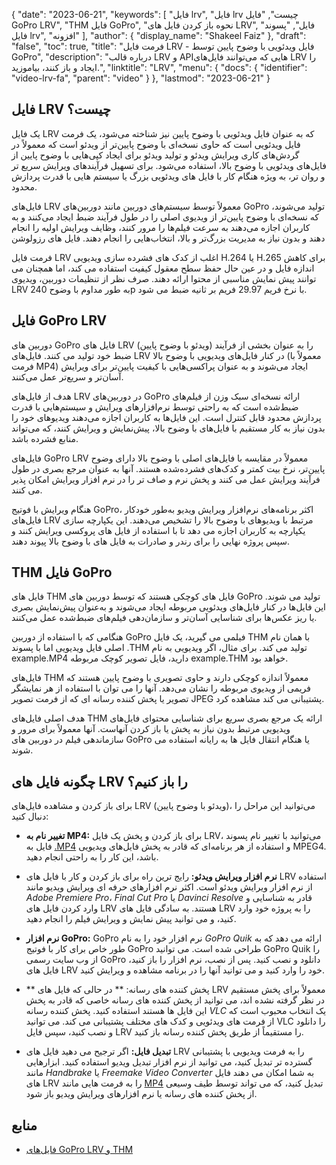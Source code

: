 {
  "date": "2023-06-21",
  "keywords": [
"فایل lrv",
"فایل lrv چیست",
"فایل GoPro LRV",
"THM فایل GoPro",
"نحوه باز کردن فایل های LRV",
"فایل",
"پسوند فایل lrv",
"افزونه"
],
  "author": {
    "display_name": "Shakeel Faiz"
},
  "draft": "false",
  "toc": true,
  "title": "فرمت فایل LRV - فایل ویدئویی با وضوح پایین توسط GoPro",
  "description": "درباره قالب LRV و APIهایی که می‌توانند فایل‌های LRV را ایجاد و باز کنند، بیاموزید.",
  "linktitle": "LRV",
  "menu": {
    "docs": {
      "identifier": "video-lrv-fa",
      "parent": "video"
}
},
  "lastmod": "2023-06-21"
}

## فایل LRV چیست؟

یک فایل LRV که به عنوان فایل ویدئویی با وضوح پایین نیز شناخته می‌شود، یک فرمت فایل ویدئویی است که حاوی نسخه‌ای با وضوح پایین‌تر از ویدئو است که معمولاً در گردش‌های کاری ویرایش ویدئو و تولید ویدئو برای ایجاد کپی‌هایی با وضوح پایین از فایل‌های ویدئویی با وضوح بالا، استفاده می‌شود. برای تسهیل فرآیندهای ویرایش سریع تر و روان تر، به ویژه هنگام کار با فایل های ویدئویی بزرگ یا سیستم هایی با قدرت پردازش محدود.

فایل‌های LRV معمولاً توسط سیستم‌های دوربین مانند دوربین‌های GoPro تولید می‌شوند، که نسخه‌ای با وضوح پایین‌تر از ویدیوی اصلی را در طول فرآیند ضبط ایجاد می‌کنند و به کاربران اجازه می‌دهند به سرعت فیلم‌ها را مرور کنند، وظایف ویرایش اولیه را انجام دهند و بدون نیاز به مدیریت بزرگ‌تر و بالا، انتخاب‌هایی را انجام دهند. فایل های رزولوشن

فرمت فایل LRV اغلب از کدک های فشرده سازی ویدیویی H.264 یا H.265 برای کاهش اندازه فایل و در عین حال حفظ سطح معقول کیفیت استفاده می کند، اما همچنان می توانند پیش نمایش مناسبی از محتوا ارائه دهند. صرف نظر از تنظیمات دوربین، ویدیوی LRV به طور مداوم با وضوح 240p با نرخ فریم 29.97 فریم بر ثانیه ضبط می شود.

## فایل GoPro LRV

دوربین های GoPro فایل های LRV (ویدئو با وضوح پایین) را به عنوان بخشی از فرآیند ضبط خود تولید می کنند. فایل‌های LRV در کنار فایل‌های ویدیویی با وضوح بالا (معمولاً با فرمت MP4) ایجاد می‌شوند و به عنوان پراکسی‌هایی با کیفیت پایین‌تر برای ویرایش آسان‌تر و سریع‌تر عمل می‌کنند.

هدف از فایل‌های LRV در دوربین‌های GoPro ارائه نسخه‌ای سبک وزن از فیلم‌های ضبط‌شده است که به راحتی توسط نرم‌افزارهای ویرایش و سیستم‌هایی با قدرت پردازش محدود قابل کنترل است. این فایل‌ها به کاربران اجازه می‌دهند ویدیوهای خود را بدون نیاز به کار مستقیم با فایل‌های با وضوح بالا، پیش‌نمایش و ویرایش کنند، که می‌تواند منابع فشرده باشد.

فایل‌های GoPro LRV معمولاً در مقایسه با فایل‌های اصلی با وضوح بالا دارای وضوح پایین‌تر، نرخ بیت کمتر و کدک‌های فشرده‌شده هستند. آنها به عنوان مرجع بصری در طول فرآیند ویرایش عمل می کنند و پخش نرم و صاف تر را در نرم افزار ویرایش امکان پذیر می کنند.

هنگام ویرایش با فوتیج GoPro، اکثر برنامه‌های نرم‌افزار ویرایش ویدیو به‌طور خودکار فایل‌های LRV مرتبط با ویدیوهای با وضوح بالا را تشخیص می‌دهند. این یکپارچه سازی یکپارچه به کاربران اجازه می دهد تا با استفاده از فایل های پروکسی ویرایش کنند و سپس پروژه نهایی را برای رندر و صادرات به فایل های با وضوح بالا پیوند دهند.

## THM فایل GoPro

فایل های THM فایل های کوچکی هستند که توسط دوربین های GoPro تولید می شوند. این فایل‌ها در کنار فایل‌های ویدئویی مربوطه ایجاد می‌شوند و به‌عنوان پیش‌نمایش بصری یا ریز عکس‌ها برای شناسایی آسان‌تر و سازمان‌دهی فیلم‌های ضبط‌شده عمل می‌کنند.

هنگامی که با استفاده از دوربین GoPro فیلمی می گیرید، یک فایل THM با همان نام اصلی فایل ویدیویی اما با پسوند .THM تولید می کند. برای مثال، اگر ویدیویی به نام example.MP4 دارید، فایل تصویر کوچک مربوطه example.THM خواهد بود.

فایل‌های THM معمولاً اندازه کوچکی دارند و حاوی تصویری با وضوح پایین هستند که فریمی از ویدیوی مربوطه را نشان می‌دهد. آنها را می توان با استفاده از هر نمایشگر تصویر یا پخش کننده رسانه ای که از فرمت تصویر JPEG پشتیبانی می کند مشاهده کرد.

هدف اصلی فایل‌های THM ارائه یک مرجع بصری سریع برای شناسایی محتوای فایل‌های ویدیویی مرتبط بدون نیاز به پخش یا باز کردن آنهاست. آنها معمولاً برای مرور و سازماندهی فیلم در دوربین های GoPro یا هنگام انتقال فایل ها به رایانه استفاده می شوند.

## چگونه فایل های LRV را باز کنیم؟

برای باز کردن و مشاهده فایل‌های LRV (ویدئو با وضوح پایین)، می‌توانید این مراحل را دنبال کنید:

- **تغییر نام به MP4:** برای باز کردن و پخش یک فایل LRV، می‌توانید با تغییر نام پسوند فایل به [.MP4](/video/mp4/) و استفاده از هر برنامه‌ای که قادر به پخش فایل‌های ویدیویی MPEG4. باشد، این کار را به راحتی انجام دهید.

- **نرم افزار ویرایش ویدئو:** رایج ترین راه برای باز کردن و کار با فایل های LRV استفاده از نرم افزار ویرایش ویدئو است. اکثر نرم افزارهای حرفه ای ویرایش ویدیو مانند _Adobe Premiere Pro_، _Final Cut Pro_ یا _Davinci Resolve_ قادر به شناسایی و وارد کردن فایل های LRV هستند. به سادگی فایل های LRV را به پروژه خود وارد کنید، و می توانید پیش نمایش و ویرایش فیلم را انجام دهید.

- **نرم افزار GoPro:** GoPro نرم افزار خود را به نام _GoPro Quik_ ارائه می دهد که به طور خاص برای کار با فوتیج GoPro طراحی شده است. می توانید GoPro Quik را از وب سایت رسمی GoPro دانلود و نصب کنید. پس از نصب، نرم افزار را باز کنید، فایل های LRV خود را وارد کنید و می توانید آنها را در برنامه مشاهده و ویرایش کنید.

- ** پخش کننده های رسانه: ** در حالی که فایل های LRV معمولاً برای پخش مستقیم در نظر گرفته نشده اند، می توانید از پخش کننده های رسانه خاصی که قادر به پخش این فایل ها هستند استفاده کنید. پخش کننده رسانه _VLC_ یک انتخاب محبوب است که از فرمت های ویدئویی و کدک های مختلف پشتیبانی می کند. می توانید VLC را دانلود و نصب کنید، سپس فایل LRV را مستقیماً از طریق پخش کننده رسانه باز کنید.

- **تبدیل فایل:** اگر ترجیح می دهید فایل های LRV را به فرمت ویدیویی با پشتیبانی گسترده تر تبدیل کنید، می توانید از نرم افزار تبدیل ویدیو استفاده کنید. ابزارهایی مانند _Handbrake_ یا _Freemake Video Converter_ به شما امکان می دهند فایل های LRV را به فرمت هایی مانند [MP4](/video/mp4/) تبدیل کنید، که می تواند توسط طیف وسیعی از پخش کننده های رسانه یا نرم افزارهای ویرایش ویدیو باز شود.

## منابع
* [فایل‌های GoPro LRV و THM](https://shotkit.com/lrv-thm-file/)


